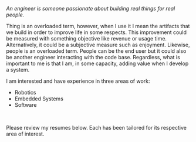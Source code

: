 
*An engineer is someone passionate about building real things for real people.*


Thing is an overloaded term, however, when I use it I mean the artifacts
that we build in order to improve life in some respects. This improvement
could be measured with something objective like revenue or usage time.
Alternatively, it could be a subjective measure such as enjoyment. Likewise,
people is an overloaded term. People can be the end user but it could also be
another engineer interacting with the code base. Regardless, what is important
to me is that I am, in some capacity, adding value when I develop a system.


I am interested and have experience in three areas of work:
- Robotics
- Embedded Systems
- Software

&nbsp;

Please review my resumes below. Each has been tailored for its respective area
of interest.
